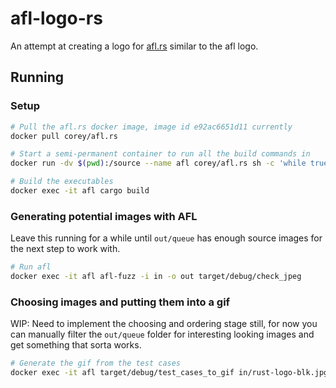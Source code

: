 # afl-logo-rs

An attempt at creating a logo for [afl.rs][] similar to the afl logo.

## Running

### Setup

```sh
# Pull the afl.rs docker image, image id e92ac6651d11 currently
docker pull corey/afl.rs

# Start a semi-permanent container to run all the build commands in
docker run -dv $(pwd):/source --name afl corey/afl.rs sh -c 'while true; do sleep 1; done'

# Build the executables
docker exec -it afl cargo build
```

### Generating potential images with AFL

Leave this running for a while until `out/queue` has enough source images for
the next step to work with.

```sh
# Run afl
docker exec -it afl afl-fuzz -i in -o out target/debug/check_jpeg
```

### Choosing images and putting them into a gif

WIP: Need to implement the choosing and ordering stage still, for now you can
manually filter the `out/queue` folder for interesting looking images and get
something that sorta works.

```sh
# Generate the gif from the test cases
docker exec -it afl target/debug/test_cases_to_gif in/rust-logo-blk.jpg out/queue temp.gif
```

[afl.rs]: https://github.com/frewsxcv/afl.rs
